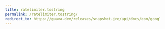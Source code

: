 ```yaml
---
title: ratelimiter.tostring
permalink: /ratelimiter.tostring/
redirect_to: https://guava.dev/releases/snapshot-jre/api/docs/com/google/common/util/concurrent/RateLimiter.html#toString--
---
```

